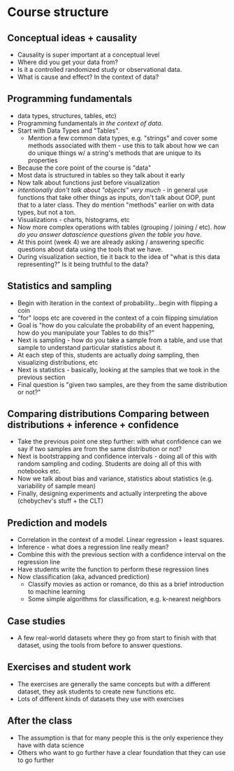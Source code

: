 # Course structure
## Conceptual ideas + causality
* Causality is super important at a conceptual level
* Where did you get your data from?
* Is it a controlled randomized study or observational data.
* What is cause and effect? In the context of data?

## Programming fundamentals
* data types, structures, tables, etc)
* Programming fundamentals *in the context of data*.
* Start with Data Types and "Tables".
    * Mention a few common data types, e.g. "strings" and cover some methods associated with them - use this to talk about how we can do unique things w/ a string's methods that are unique to its properties
* Because the core point of the course is "data"
* Most data is structured in tables so they talk about it early
* Now talk about functions just before visualization
* *intentionally don't talk about "objects" very much* - in general use functions that take other things as inputs, don't talk about OOP, punt that to a later class. They do mention "methods" earlier on with data types, but not a ton.
* Visualizations - charts, histograms, etc
* Now more complex operations with tables (grouping / joining / etc). *how do you answer datascience questions given the table you have*.
* At this point (week 4) we are already asking / answering specific questions about data using the tools that we have.
* During visualization section, tie it back to the idea of "what is this data representing?" Is it being truthful to the data?

## Statistics and sampling
* Begin with iteration in the context of probability...begin with flipping a coin
* "for" loops etc are covered in the context of a coin flipping simulation
* Goal is "how do you calculate the probability of an event happening, how do you manipulate your Tables to do this?"
* Next is sampling - how do you take a sample from a table, and use that sample to understand particular statistics about it.
* At each step of this, students are actually *doing* sampling, then visualizing distributions, etc
* Next is statistics - basically, looking at the samples that we took in the previous section
* Final question is "given two samples, are they from the same distribution or not?"


## Comparing distributions Comparing between distributions + inference + confidence
* Take the previous point one step further: with what confidence can we say if two samples are from the same distribution or not?
* Next is bootstrapping and confidence intervals - doing all of this with random sampling and coding. Students are doing all of this with notebooks etc.
* Now we talk about bias and variance, statistics about statistics (e.g. variability of sample mean)
* Finally, designing experiments and actually interpreting the above (chebychev's stuff + the CLT)

## Prediction and models
* Correlation in the context of a model. Linear regression + least squares.
* Inference - what does a regression line really mean?
* Combine this with the previous section with a confidence interval on the regression line
* Have students write the function to perform these regression lines
* Now classification (aka, advanced prediction)
    * Classify movies as action or romance, do this as a brief introduction to machine learning
    * Some simple algorithms for classification, e.g. k-nearest neighbors

## Case studies
* A few real-world datasets where they go from start to finish with that dataset, using the tools from before to answer questions.

## Exercises and student work
* The exercises are generally the same concepts but with a different dataset, they ask students to create new functions etc.
* Lots of different kinds of datasets they use with exercises


## After the class
* The assumption is that for many people this is the only experience they have with data science
* Others who want to go further have a clear foundation that they can use to go further
